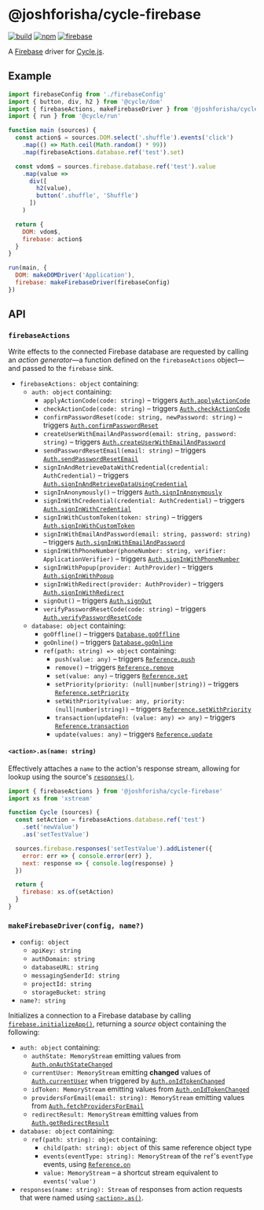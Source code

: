 # @joshforisha/cycle-firebase

[![build](https://img.shields.io/travis/joshforisha/cycle-firebase.svg)](https://travis-ci.org/joshforisha/cycle-firebase)
[![npm](https://img.shields.io/npm/v/@joshforisha/cycle-firebase.svg)](https://www.npmjs.com/package/@joshforisha/cycle-firebase)
[![firebase](https://img.shields.io/badge/firebase-v4-ba8baf.svg)](https://github.com/firebase/firebase-js-sdk/releases/tag/v4)

A [Firebase](https://firebase.google.com/) driver for [Cycle.js](http://cycle.js.org).

## Example

```js
import firebaseConfig from './firebaseConfig'
import { button, div, h2 } from '@cycle/dom'
import { firebaseActions, makeFirebaseDriver } from '@joshforisha/cycle-firebase'
import { run } from '@cycle/run'

function main (sources) {
  const action$ = sources.DOM.select('.shuffle').events('click')
    .map(() => Math.ceil(Math.random() * 99))
    .map(firebaseActions.database.ref('test').set)

  const vdom$ = sources.firebase.database.ref('test').value
    .map(value =>
      div([
        h2(value),
        button('.shuffle', 'Shuffle')
      ])
    )

  return {
    DOM: vdom$,
    firebase: action$
  }
}

run(main, {
  DOM: makeDOMDriver('Application'),
  firebase: makeFirebaseDriver(firebaseConfig)
})
```

## API

### <a id="firebaseActions"></a> `firebaseActions`

Write effects to the connected Firebase database are requested by calling an _action generator_&mdash;a function defined on the `firebaseActions` object&mdash;and passed to the `firebase` sink.

* `firebaseActions: object` containing:
  * `auth: object` containing:
    * <a id="firebaseActions.auth.applyActionCode"></a> `applyActionCode(code: string)` – triggers [`Auth.applyActionCode`](https://firebase.google.com/docs/reference/js/firebase.auth.Auth#applyActionCode)
    * <a id="firebaseActions.auth.checkActionCode"></a> `checkActionCode(code: string)` – triggers [`Auth.checkActionCode`](https://firebase.google.com/docs/reference/js/firebase.auth.Auth#checkActionCode)
    * <a id="firebaseActions.auth.confirmPasswordReset"></a> `confirmPasswordReset(code: string, newPassword: string)` – triggers [`Auth.confirmPasswordReset`](https://firebase.google.com/docs/reference/js/firebase.auth.Auth#confirmPasswordReset)
    * <a id="firebaseActions.auth.createUserWithEmailAndPassword"></a> `createUserWithEmailAndPassword(email: string, password: string)` – triggers [`Auth.createUserWithEmailAndPassword`](https://firebase.google.com/docs/reference/js/firebase.auth.Auth#createUserWithEmailAndPassword)
    * <a id="firebaseActions.auth.sendPasswordResetEmail"></a> `sendPasswordResetEmail(email: string)` – triggers [`Auth.sendPasswordResetEmail`](https://firebase.google.com/docs/reference/js/firebase.auth.Auth#sendPasswordResetEmail)
    * <a id="firebaseActions.auth.signAndRetrieveDataUsingCredential"></a> `signInAndRetrieveDataWithCredential(credential: AuthCredential)` – triggers [`Auth.signInAndRetrieveDataUsingCredential`](https://firebase.google.com/docs/reference/js/firebase.auth.Auth#signInAndRetrieveDataUsingCredential)
    * <a id="firebaseActions.auth.signInAnonymously"></a> `signInAnonymously()` – triggers [`Auth.signInAnonymously`](https://firebase.google.com/docs/reference/js/firebase.auth.Auth#signInAnonymously)
    * <a id="firebaseActions.auth.signInWithCredential"></a> `signInWithCredential(credential: AuthCredential)` – triggers [`Auth.signInWithCredential`](https://firebase.google.com/docs/reference/js/firebase.auth.Auth#signInWithCredential)
    * <a id="firebaseActions.auth.signInWithCustomToken"></a> `signInWithCustomToken(token: string)` – triggers [`Auth.signInWithCustomToken`](https://firebase.google.com/docs/reference/js/firebase.auth.Auth#signInWithCustomToken)
    * <a id="firebaseActions.auth.signInWithEmailAndPassword"></a> `signInWithEmailAndPassword(email: string, password: string)` – triggers [`Auth.signInWithEmailAndPassword`](https://firebase.google.com/docs/reference/js/firebase.auth.Auth#signInWithEmailAndPassword)
    * <a id="firebaseActions.auth.signInWithPhoneNumber"></a> `signInWithPhoneNumber(phoneNumber: string, verifier: ApplicationVerifier)` – triggers [`Auth.signInWithPhoneNumber`](https://firebase.google.com/docs/reference/js/firebase.auth.Auth#signInWithPhoneNumber)
    * <a id="firebaseActions.auth.signInWithPopup"></a> `signInWithPopup(provider: AuthProvider)` – triggers [`Auth.signInWithPopup`](https://firebase.google.com/docs/reference/js/firebase.auth.Auth#signInWithPopup)
    * <a id="firebaseActions.auth.signInWithRedirect"></a> `signInWithRedirect(provider: AuthProvider)` – triggers [`Auth.signInWithRedirect`](https://firebase.google.com/docs/reference/js/firebase.auth.Auth#signInWithRedirect)
    * <a id="firebaseActions.auth.signOut"></a> `signOut()` – triggers [`Auth.signOut`](https://firebase.google.com/docs/reference/js/firebase.auth.Auth#signOut)
    * <a id="firebaseActions.auth.verifyPasswordResetCode"></a> `verifyPasswordResetCode(code: string)` – triggers [`Auth.verifyPasswordResetCode`](https://firebase.google.com/docs/reference/js/firebase.auth.Auth#verifyPasswordResetCode)
  * `database: object` containing:
    * <a id="firebaseActions.database.goOffline"></a> `goOffline()` – triggers [`Database.goOffline`](https://firebase.google.com/docs/reference/js/firebase.database.Database#goOffline)
    * <a id="firebaseActions.database.goOnline"></a> `goOnline()` – triggers [`Database.goOnline`](https://firebase.google.com/docs/reference/js/firebase.database.Database#goOnline)
    * `ref(path: string) => object` containing:
      * <a id="firebaseActions.database.ref.push"></a> `push(value: any)` – triggers [`Reference.push`](https://firebase.google.com/docs/reference/js/firebase.database.Reference#push)
      * <a id="firebaseActions.database.ref.remove"></a> `remove()` – triggers [`Reference.remove`](https://firebase.google.com/docs/reference/js/firebase.database.Reference#remove)
      * <a id="firebaseActions.database.ref.set"></a> `set(value: any)` – triggers [`Reference.set`](https://firebase.google.com/docs/reference/js/firebase.database.Reference#set)
      * <a id="firebaseActions.database.ref.setPriority"></a> `setPriority(priority: (null|number|string))` – triggers [`Reference.setPriority`](https://firebase.google.com/docs/reference/js/firebase.database.Reference#setPriority)
      * <a id="firebaseActions.database.ref.setWithPriority"></a> `setWithPriority(value: any, priority: (null|number|string))` – triggers [`Reference.setWithPriority`](https://firebase.google.com/docs/reference/js/firebase.database.Reference#setWithPriority)
      * <a id="firebaseActions.database.ref.transaction"></a> `transaction(updateFn: (value: any) => any)` – triggers [`Reference.transaction`](https://firebase.google.com/docs/reference/js/firebase.database.Reference#transaction)
      * <a id="firebaseActions.database.ref.update"></a> `update(values: any)` – triggers [`Reference.update`](https://firebase.google.com/docs/reference/js/firebase.database.Reference#update)

#### <a id="firebaseAction-as"></a> `<action>.as(name: string)`

Effectively attaches a `name` to the action's response stream, allowing for lookup using the source's [`responses()`](#source.responses).

```js
import { firebaseActions } from '@joshforisha/cycle-firebase'
import xs from 'xstream'

function Cycle (sources) {
  const setAction = firebaseActions.database.ref('test')
    .set('newValue')
    .as('setTestValue')

  sources.firebase.responses('setTestValue').addListener({
    error: err => { console.error(err) },
    next: response => { console.log(response) }
  })

  return {
    firebase: xs.of(setAction)
  }
}
```

### <a id="makeFirebaseDriver"></a> `makeFirebaseDriver(config, name?)`

* `config: object`
  * `apiKey: string`
  * `authDomain: string`
  * `databaseURL: string`
  * `messagingSenderId: string`
  * `projectId: string`
  * `storageBucket: string`
* `name?: string`

Initializes a connection to a Firebase database by calling [`firebase.initializeApp()`](https://firebase.google.com/docs/reference/js/firebase#.initializeApp), returning a _source_ object containing the following:

* `auth: object` containing:
  * <a id="source.auth.authState"></a> `authState: MemoryStream` emitting values from [`Auth.onAuthStateChanged`](https://firebase.google.com/docs/reference/js/firebase.auth.Auth#onAuthStateChanged)
  * <a id="source.auth.currentUser"></a> `currentUser: MemoryStream` emitting __changed__ values of [`Auth.currentUser`](https://firebase.google.com/docs/reference/js/firebase.auth.Auth#currentUser) when triggered by [`Auth.onIdTokenChanged`](https://firebase.google.com/docs/reference/js/firebase.auth.Auth#onIdTokenChanged)
  * <a id="source.auth.idToken"></a> `idToken: MemoryStream` emitting values from [`Auth.onIdTokenChanged`](https://firebase.google.com/docs/reference/js/firebase.auth.Auth#onIdTokenChanged)
  * <a id="source.auth.providersForEmail"></a> `providersForEmail(email: string): MemoryStream` emitting values from [`Auth.fetchProvidersForEmail`](https://firebase.google.com/docs/reference/js/firebase.auth.Auth#fetchProvidersForEmail)
  * <a id="source.auth.redirectResult"></a> `redirectResult: MemoryStream` emitting values from [`Auth.getRedirectResult`](https://firebase.google.com/docs/reference/js/firebase.auth.Auth#getRedirectResult)
* `database: object` containing:
  * <a id="source.database.ref"></a> `ref(path: string): object` containing:
    * <a id="source.database.ref.child"></a> `child(path: string): object` of this same reference object type
    * <a id="source.database.ref.events"></a> `events(eventType: string): MemoryStream` of the `ref`'s `eventType` events, using [`Reference.on`](https://firebase.google.com/docs/reference/js/firebase.database.Reference#on)
    * <a id="source.database.ref.value"></a> `value: MemoryStream` – a shortcut stream equivalent to `events('value')`
* <a id="source.responses"></a> `responses(name: string): Stream` of responses from action requests that were named using [`<action>.as()`](#firebaseAction-as).
